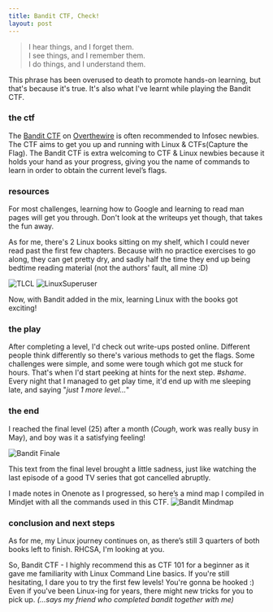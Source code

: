 ```yaml
---
title: Bandit CTF, Check!
layout: post
---
```

>I hear things, and I forget them.  
>I see things, and I remember them.  
>I do things, and I understand them.

This phrase has been overused to death to promote hands-on learning, but that's because it's true. It's also what I've learnt while playing the Bandit CTF. 

### the ctf

The [Bandit CTF](http://overthewire.org/wargames/bandit/) on [Overthewire](http://overthewire.org/) is often recommended to Infosec newbies. The CTF aims to get you up and running with Linux & CTFs(Capture the Flag). The Bandit CTF is extra welcoming to CTF & Linux newbies because it holds your hand as your progress, giving you the name of commands to learn in order to obtain the current level’s flags.

### resources
For most challenges, learning how to Google and learning to read man pages will get you through. Don't look at the writeups yet though, that takes the fun away.

As for me, there's 2 Linux books sitting on my shelf, which I could never read past the first few chapters. Because with no practice exercises to go along, they can get pretty dry, and sadly half the time they end up being bedtime reading material (not the authors' fault, all mine :D)

![TLCL](/assets/Bandit_tlcl.png "The Linux Command Line*")
![LinuxSuperuser](/assets/Bandit_howlinuxworks.png "How Linux Works")

Now, with Bandit added in the mix, learning Linux with the books got exciting!

### the play

After completing a level, I'd check out write-ups posted online. Different people think differently so there's various methods to get the flags. Some challenges were simple, and some were tough which got me stuck for hours. That's when I'd start peeking at hints for the next step. _#shame_. Every night that I managed to get play time, it'd end up with me sleeping late, and saying "_just 1 more level..._" 

### the end
I reached the final level (25) after a month (_Cough_, work was really busy in May), and boy was it a satisfying feeling! 

![Bandit Finale](/assets/Bandit_Ending.png "*Spoiler - Bandit Finale*")

This text from the final level brought a little sadness, just like watching the last episode of a good TV series that got cancelled abruptly.

I made notes in Onenote as I progressed, so here’s a mind map I compiled in Mindjet with all the commands used in this CTF.
![Bandit Mindmap](/assets/Bandit_MindMap.png "*Spoiler - Bandit Mindmap")

### conclusion and next steps
As for me, my Linux journey continues on, as there’s still 3 quarters of both books left to finish. RHCSA, I'm looking at you.

So, Bandit CTF - I highly recommend this as CTF 101 for a beginner as it gave me familiarity with Linux Command Line basics. If you're still hesitating, I dare you to try the first few levels! You're gonna be hooked :) Even if you've been Linux-ing for years, there might new tricks for you to pick up. _(...says my friend who completed bandit together with me)_
